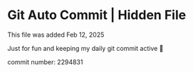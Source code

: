 # Git Auto Commit | Hidden File

This file was added Feb 12, 2025

Just for fun and keeping my daily git commit active 🤪

commit number: 2294831
